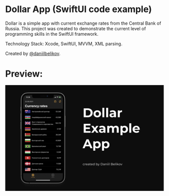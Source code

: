 # Dollar App (SwiftUI code example)
Dollar is a simple app with current exchange rates from the Central Bank of Russia. This project was created to demonstrate the current level of programming skills in the SwiftUI framework.

Technology Stack: Xcode, SwiftUI, MVVM, XML parsing.

Created by [@daniilbelikov](https://github.com/daniilbelikov).

# Preview:
<img src="./Assets/preview.png"/>

